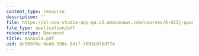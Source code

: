 ```yaml
---
content_type: resource
description: ''
file: https://ol-ocw-studio-app-qa.s3.amazonaws.com/courses/6-021j-quantitative-physiology-cells-and-tissues-fall-2004/dcf09f6e9e48390c841f7603c6fbd774_manual4.pdf
file_type: application/pdf
resourcetype: Document
title: manual4.pdf
uid: dcf09f6e-9e48-390c-841f-7603c6fbd774
---
```

